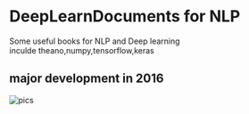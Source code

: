 # DeepLearnDocuments for NLP
Some useful books for NLP and Deep learning</br>
inculde theano,numpy,tensorflow,keras  
## major development in 2016   
![pics](https://github.com/Xls1994/DeepLearnDocuments/blob/master/2016%E6%B7%B1%E5%BA%A6%E5%AD%A6%E4%B9%A0%E5%8F%91%E5%B1%95.jpg)
